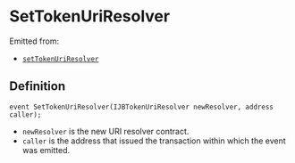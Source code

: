 # SetTokenUriResolver

Emitted from:

* [`setTokenUriResolver`](/protocol/api/contracts/jbprojects/write/settokenuriresolver.md)

## Definition

```solidity
event SetTokenUriResolver(IJBTokenUriResolver newResolver, address caller);
```

* `newResolver` is the new URI resolver contract.
* `caller` is the address that issued the transaction within which the event was emitted.

